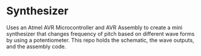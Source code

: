 # Synthesizer
Uses an Atmel AVR Microcontroller and AVR Assembly to create a mini synthesizer that changes frequency of pitch 
based on different wave forms by using a potentiometer. This repo holds the schematic, the wave outputs, and the assembly code.

